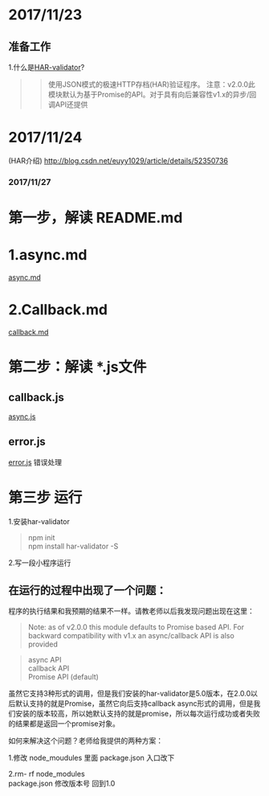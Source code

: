 # 2017/11/23
## 准备工作
1.什么是[HAR-validator](https://www.npmjs.com/package/har-validator)?
>>使用JSON模式的极速HTTP存档(HAR)验证程序。
>>注意：v2.0.0此模块默认为基于Promise的API。对于具有向后兼容性v1.x的异步/回调API还提供

# 2017/11/24
(HAR介绍) http://blog.csdn.net/euyy1029/article/details/52350736

### 2017/11/27
# 第一步，解读 README.md
# 1.async.md
[async.md](https://github.com/2015015413suyuanyuan/har-validator/blob/master/docs/async.md) 


# 2.Callback.md


[callback.md](https://github.com/2015015413suyuanyuan/har-validator/blob/master/docs/callback.md) 

# 第二步：解读 *.js文件  
## callback.js  
[async.js](https://github.com/2015015413suyuanyuan/har-validator/blob/master/lib/async.js)

## error.js

[error.js](https://github.com/2015015413suyuanyuan/har-validator/blob/master/lib/error.js)
错误处理


# 第三步 运行

1.安装har-validator 

>npm init  
>npm install har-validator -S 

2.写一段小程序运行

## 在运行的过程中出现了一个问题：  
程序的执行结果和我预期的结果不一样。请教老师以后我发现问题出现在这里：
>Note: as of v2.0.0 this module defaults to Promise based API. For backward compatibility with v1.x an async/callback API is also provided

>async API  
>callback API  
>Promise API (default)  

虽然它支持3种形式的调用，但是我们安装的har-validator是5.0版本，在2.0.0以后默认支持的就是Promise，虽然它向后支持callback  async形式的调用，但是我们安装的版本较高，所以她默认支持的就是promise，所以每次运行成功或者失败的结果都是返回一个promise对象。  

如何来解决这个问题？老师给我提供的两种方案：  

1.修改 node_moudules 里面  package.json  入口改下

2.rm- rf node_modules  
package.json  修改版本号 回到1.0


